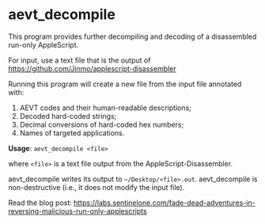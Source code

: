 # aevt_decompile

  This program provides further decompiling and decoding of a disassembled run-only AppleScript.

  For input, use a text file that is the output of https://github.com/Jinmo/applescript-disassembler
 
  Running this program will create a new file from the input file annotated with:
  
  1. AEVT codes and their human-readable descriptions;
  2. Decoded hard-coded strings;
  3. Decimal conversions of hard-coded hex numbers;
  4. Names of targeted applications.
  
  __Usage__: `aevt_decompile <file>`
  
  where `<file>` is a text file output from the AppleScript-Disassembler.
  
  aevt_decompile writes its output to `~/Desktop/<file>.out`.
  aevt_decompile is non-destructive (i.e., it does not modify the input file).
  
Read the blog post: https://labs.sentinelone.com/fade-dead-adventures-in-reversing-malicious-run-only-applescripts
